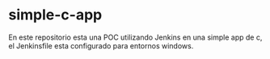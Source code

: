 # simple-c-app

En este repositorio esta una POC utilizando Jenkins en una simple app de c, el Jenkinsfile esta configurado para entornos windows.
